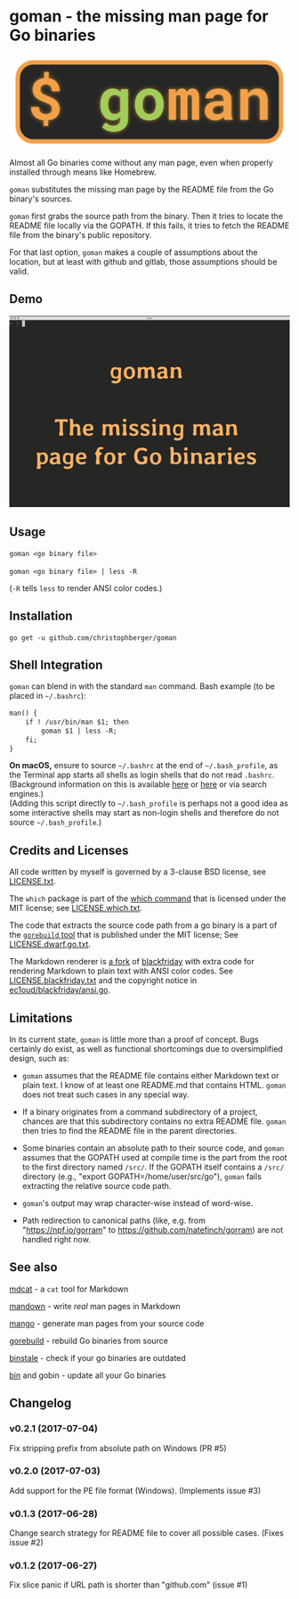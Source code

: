 # goman - the missing man page for Go binaries

![goman logo](goman.png)

Almost all Go binaries come without any man page, even when properly installed through means like Homebrew.

`goman` substitutes the missing man page by the README file from the Go binary's sources.

`goman` first grabs the source path from the binary. Then it tries to locate the README file locally via the GOPATH. If this fails, it tries to fetch the README file from the binary's public repository. 

For that last option, `goman` makes a couple of assumptions about the location, but at least with github and gitlab, those assumptions should be valid. 


## Demo

![goman demo](goman.gif)


## Usage

    goman <go binary file>

    goman <go binary file> | less -R

(`-R` tells `less` to render ANSI color codes.)


## Installation 

    go get -u github.com/christophberger/goman


## Shell Integration

`goman` can blend in with the standard `man` command. Bash example (to be placed in `~/.bashrc`):

```
man() { 
    if ! /usr/bin/man $1; then 
        goman $1 | less -R; 
    fi; 
}
```

**On macOS,** ensure to source `~/.bashrc` at the end of `~/.bash_profile`, as the Terminal app starts all shells as login shells that do not read `.bashrc`. (Background information on this is available [here](http://scriptingosx.com/2017/04/about-bash_profile-and-bashrc-on-macos/) or [here](https://unix.stackexchange.com/questions/119627/why-are-interactive-shells-on-osx-login-shells-by-default) or via search engines.)  
(Adding this script directly to `~/.bash_profile` is perhaps not a good idea as some interactive shells may start as non-login shells and therefore do not source `~/.bash_profile`.)


## Credits and Licenses

All code written by myself is governed by a 3-clause BSD license, see [LICENSE.txt](https://github.com/christophberger/goman/blob/master/LICENSE.txt).

The `which` package is part of the [which command](https://github.com/bfontaine/which) that is licensed under the MIT license; see [LICENSE.which.txt](https://github.com/christophberger/goman/blob/master/LICENSE.which.txt).

The code that extracts the source code path from a go binary is a part of the [`gorebuild` tool](https://github.com/FiloSottile/gorebuild) that is published under the MIT license; See [LICENSE.dwarf.go.txt](https://github.com/christophberger/goman/blob/master/LICENSE.dwarf.go.txt).

The Markdown renderer is [a fork](https://github.com/ec1oud/blackfriday) of [blackfriday](https://github.com/russross/blackfriday) with extra code for rendering Markdown to plain text with ANSI color codes. See [LICENSE.blackfriday.txt](https://github.com/christophberger/goman/blob/master/LICENSE.blackfriday.txt) and the copyright notice in [ec1oud/blackfriday/ansi.go](https://github.com/christophberger/goman/blob/master/vendor/github.com/ec1oud/blackfriday/ansi.go).


## Limitations

In its current state, `goman` is little more than a proof of concept. Bugs certainly do exist, as well as functional shortcomings due to oversimplified design, such as:

* `goman` assumes that the README file contains either Markdown text or plain text. I know of at least one README.md that contains HTML. `goman` does not treat such cases in any special way.

* If a binary originates from a command subdirectory of a project, chances are that this subdirectory contains no extra README file. `goman` then tries to find the README file in the parent directories.

* Some binaries contain an absolute path to their source code, and `goman` assumes that the GOPATH used at compile time is the part from the root to the first directory named `/src/`. If the GOPATH itself contains a `/src/` directory (e.g., "export GOPATH=/home/user/src/go"), `goman` fails extracting the relative source code path.

* `goman`'s output may wrap character-wise instead of word-wise.

* Path redirection to canonical paths (like, e.g. from "https://npf.io/gorram" to https://github.com/natefinch/gorram) are not handled right now.


## See also

[mdcat](https://github.com/ec1oud/mdcat) - a `cat` tool for Markdown

[mandown](https://github.com/driusan/mandown) - write *real* man pages in Markdown

[mango](https://github.com/slyrz/mango) - generate man pages from your source code

[gorebuild](https://github.com/FiloSottile/gorebuild) - rebuild Go binaries from source

[binstale](https://github.com/shurcooL/binstale) - check if your go binaries are outdated

[bin](https://github.com/rjeczalik/bin) and gobin - update all your Go binaries


## Changelog

### v0.2.1 (2017-07-04)

Fix stripping prefix from absolute path on Windows (PR #5)

### v0.2.0 (2017-07-03)

Add support for the PE file format (Windows). (Implements issue #3)

### v0.1.3 (2017-06-28)

Change search strategy for README file to cover all possible cases. (Fixes issue #2)

### v0.1.2 (2017-06-27)

Fix slice panic if URL path is shorter than "github.com" (issue #1)
